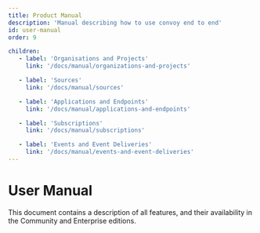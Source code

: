 ```yaml
---
title: Product Manual
description: 'Manual describing how to use convoy end to end'
id: user-manual
order: 9

children:
   - label: 'Organisations and Projects'
     link: '/docs/manual/organizations-and-projects'

   - label: 'Sources'
     link: '/docs/manual/sources'

   - label: 'Applications and Endpoints'
     link: '/docs/manual/applications-and-endpoints'

   - label: 'Subscriptions'
     link: '/docs/manual/subscriptions'

   - label: 'Events and Event Deliveries'
     link: '/docs/manual/events-and-event-deliveries'
---
```


# User Manual

This document contains a description of all features, and their availability in the Community and Enterprise editions.


